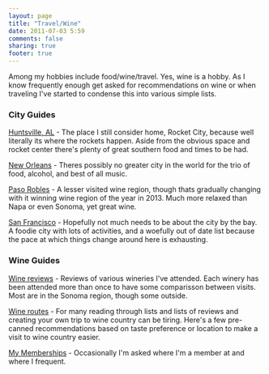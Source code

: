 ```yaml
---
layout: page
title: "Travel/Wine"
date: 2011-07-03 5:59
comments: false
sharing: true
footer: true
---
```


Among my hobbies include food/wine/travel. Yes, wine is a hobby. As I know frequently enough get asked for recommendations on wine or when traveling I've started to condense this into various simple lists. 

### City Guides

[Huntsville, AL](/about/huntsville.html) - The place I still consider home, Rocket City, because well literally its where the rockets happen. Aside from the obvious space and rocket center there's plenty of great southern food and times to be had.

[New Orleans](/about/neworleans.html) - Theres possibly no greater city in the world for the trio of food, alcohol, and best of all music. 

[Paso Robles](/about/pasorobles.html) - A lesser visited wine region, though thats gradually changing with it winning wine region of the year in 2013. Much more relaxed than Napa or even Sonoma, yet great wine.

[San Francisco](/about/sf.html) - Hopefully not much needs to be about the city by the bay. A foodie city with lots of activities, and a woefully out of date list because the pace at which things change around here is exhausting.

### Wine Guides

[Wine reviews](/about/wine.html) - Reviews of various wineries I've attended. Each winery has been attended more than once to have some comparisson between visits. Most are in the Sonoma region, though some outside. 

[Wine routes](/about/wine_route.html) - For many reading through lists and lists of reviews and creating your own trip to wine country can be tiring. Here's a few pre-canned recommendations based on taste preference or location to make a visit to wine country easier.

[My Memberships](/about/memberships.html) - Occasionally I'm asked where I'm a member at and where I frequent. 